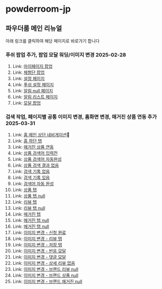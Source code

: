 # powderroom-jp

## 파우더룸 메인 리뉴얼

아래 링크를 클릭하여 해당 페이지로 바로가기 합니다

### 푸쉬 팝업 추가, 팝업 모달 워딩/이미지 변경 2025-02-28

1. Link: [마이페이지 팝업](/PRD/mypage-push-popup01.html)
2. Link: [체험단 팝업](/PRD/event-list-popup01.html)
3. Link: [설정 페이지](/PRD/setting-page.html)
4. Link: [푸쉬 설정 페이지](/PRD/push-setting-page.html)
5. Link: [알림 null 페이지](/PRD/alarm-null.html)
6. Link: [알림 리스트 페이지](/PRD/alarm-list-new.html)
7. Link: [모달,팝업](/PRD/product-detail-modal.html)

### 검색 작업, 페이지별 공통 이미지 변경, 홈화면 변경, 매거진 상품 연동 추가 2025-03-31
1. Link: [홈 메인 상단 네비게이션](/PRD/main/main-header-tab.html)
2. Link: [홈 하단 탭](/PRD/main/footer-tab.html)
3. Link: [매거진 상품 연동](/PRD/magazine/magazine-detail01.html)
4. Link: [상품 검색어 입력전](/PRD/product-search/product-search.html)
5. Link: [상품 검색어 자동완성](/PRD/product-search/product-auto-complete.html)
6. Link: [상품 검색 결과 없음](/PRD/product-search/product-search-null.html)
7. Link: [검색 기록 없음](/PRD/search/search-history-null.html)
8. Link: [검색 기록 있음](/PRD/search/search-history.html)
9. Link: [검색어 자동 완성](/PRD/search/auto-complete.html)
10. Link: [상품 탭](/PRD/search/product-search-tab.html)
11. Link: [상품 탭 null](/PRD/search/product-search-tab-null.html)
12. Link: [리뷰 탭](/PRD/search/review-search-tab.html)
13. Link: [리뷰 탭 null](/PRD/search/review-search-tab-null.html)
14. Link: [매거진 탭](/PRD/search/magazine-search-tab01.html)
15. Link: [매거진 탭 null](/PRD/search/magazine-search-tab-null.html)
16. Link: [매거진 탭 null](/PRD/search/magazine-search-tab-null.html)
17. Link: [이미지 변경 - 신청 완료](/PRD/new/apply-complete.html)
18. Link: [이미지 변경 - 리뷰 탭](/PRD/new/my-review-null.html)
19. Link: [이미지 변경 - 저장 탭](/PRD/new/my-bookmark-null.html)
20. Link: [이미지 변경 - 반응 모달](/PRD/new/modal01.html)
21. Link: [이미지 변경 - 댓글 모달](/PRD/new/modal-comment.html)
22. Link: [이미지 변경 - 상세 리뷰 없음](/PRD/new/review-null.html)
23. Link: [이미지 변경 - 브랜드 리뷰 null](/PRD/new/brand-review-null.html)
24. Link: [이미지 변경 - 브랜드 상품 null](/PRD/new/brand-product-null.html)
25. Link: [이미지 변경 - 브랜드 매거진 null](/PRD/new/brand-magazine-null.html)
    
